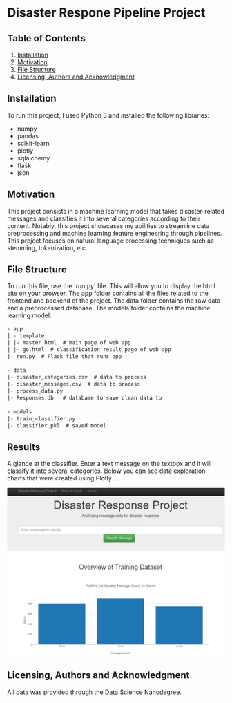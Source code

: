 # Disaster Respone Pipeline Project

## Table of Contents
1. [Installation](#Installation)
2. [Motivation](#Motivation)
3. [File Structure](#FileStructure)
4. [Licensing, Authors and Acknowledgment](#Licensing,AuthorsandAcknowledgment)

## Installation
To run this project, I used Python 3 and installed the following libraries: 
- numpy
- pandas
- scikit-learn
- plotly
- sqlalchemy
- flask
- json 

## Motivation
This project consists in a machine learning model that takes disaster-related messages and classifies it into several categories according to their content. Notably, this project showcases my abilities to streamline data preprocessing and machine learning feature engineering through pipelines. This project focuses on natural language processing techniques such as stemming, tokenization, etc.

## File Structure
To run this file, use the 'run.py' file. This will allow you to display the html site on your browser. The app folder contains all the files related to the frontend and backend of the project. The data folder contains the raw data and a preprocessed database. The models folder contains the machine learning model.

```
- app
| - template
| |- master.html  # main page of web app
| |- go.html  # classification result page of web app
|- run.py  # Flask file that runs app

- data
|- disaster_categories.csv  # data to process 
|- disaster_messages.csv  # data to process
|- process_data.py
|- Responses.db   # database to save clean data to

- models
|- train_classifier.py
|- classifier.pkl  # saved model 
```
## Results
A glance at the classifier. Enter a text message on the textbox and it will classify it into several categories. Below you can see data exploration charts that were created using Plotly.

![Classifier](https://github.com/ccalixwoc/Data-Science-Nanodegree-Project-3/blob/master/Classifier-img.JPG)

## Licensing, Authors and Acknowledgment
All data was provided through the Data Science Nanodegree.
